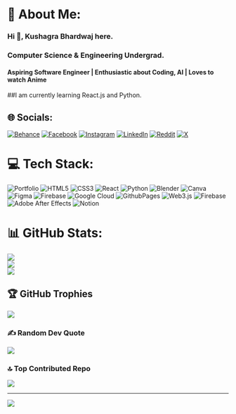 # 💫 About Me:
### Hi 👋, Kushagra Bhardwaj here.
### Computer Science & Engineering Undergrad.

#### Aspiring Software Engineer | Enthusiastic about Coding, AI | Loves to watch Anime

##I am currently learning React.js and Python.

## 🌐 Socials:
[![Behance](https://img.shields.io/badge/Behance-1769ff?logo=behance&logoColor=white)](https://www.behance.net/kushagrbhardwa4) [![Facebook](https://img.shields.io/badge/Facebook-%231877F2.svg?logo=Facebook&logoColor=white)](https://www.facebook.com/profile.php?id=100090673752770) [![Instagram](https://img.shields.io/badge/Instagram-%23E4405F.svg?logo=Instagram&logoColor=white)](https://www.instagram.com/_kushagra.bdj/) [![LinkedIn](https://img.shields.io/badge/LinkedIn-%230077B5.svg?logo=linkedin&logoColor=white)](https://www.linkedin.com/in/kush2012bhardwaj/) [![Reddit](https://img.shields.io/badge/Reddit-%23FF4500.svg?logo=Reddit&logoColor=white)](https://www.reddit.com/user/Maleficent_Emu3075/) [![X](https://img.shields.io/badge/X-black.svg?logo=X&logoColor=white)](https://x.com/Kushagr05740777) 

# 💻 Tech Stack:
![Portfolio](https://img.shields.io/badge/Portfolio-%23000000.svg?style=for-the-badge&logo=firefox&logoColor=#FF7139) ![HTML5](https://img.shields.io/badge/html5-%23E34F26.svg?style=for-the-badge&logo=html5&logoColor=white) ![CSS3](https://img.shields.io/badge/css3-%231572B6.svg?style=for-the-badge&logo=css3&logoColor=white) ![React](https://img.shields.io/badge/react-%2320232a.svg?style=for-the-badge&logo=react&logoColor=%2361DAFB) ![Python](https://img.shields.io/badge/python-3670A0?style=for-the-badge&logo=python&logoColor=ffdd54) ![Blender](https://img.shields.io/badge/blender-%23F5792A.svg?style=for-the-badge&logo=blender&logoColor=white) ![Canva](https://img.shields.io/badge/Canva-%2300C4CC.svg?style=for-the-badge&logo=Canva&logoColor=white) ![Figma](https://img.shields.io/badge/figma-%23F24E1E.svg?style=for-the-badge&logo=figma&logoColor=white) ![Firebase](https://img.shields.io/badge/firebase-%23039BE5.svg?style=for-the-badge&logo=firebase) ![Google Cloud](https://img.shields.io/badge/GoogleCloud-%234285F4.svg?style=for-the-badge&logo=google-cloud&logoColor=white) ![GithubPages](https://img.shields.io/badge/github%20pages-121013?style=for-the-badge&logo=github&logoColor=white) ![Web3.js](https://img.shields.io/badge/web3.js-F16822?style=for-the-badge&logo=web3.js&logoColor=white) ![Firebase](https://img.shields.io/badge/firebase-a08021?style=for-the-badge&logo=firebase&logoColor=ffcd34) ![Adobe After Effects](https://img.shields.io/badge/Adobe%20After%20Effects-9999FF.svg?style=for-the-badge&logo=Adobe%20After%20Effects&logoColor=white) ![Notion](https://img.shields.io/badge/Notion-%23000000.svg?style=for-the-badge&logo=notion&logoColor=white)
# 📊 GitHub Stats:
![](https://github-readme-stats.vercel.app/api?username=Kush05Bhardwaj&theme=blue-green&hide_border=true&include_all_commits=false&count_private=false)<br/>
![](https://github-readme-streak-stats.herokuapp.com/?user=Kush05Bhardwaj&theme=blue-green&hide_border=true)<br/>
![](https://github-readme-stats.vercel.app/api/top-langs/?username=Kush05Bhardwaj&theme=blue-green&hide_border=true&include_all_commits=false&count_private=false&layout=compact)

## 🏆 GitHub Trophies
![](https://github-profile-trophy.vercel.app/?username=Kush05Bhardwaj&theme=blue-green&no-frame=true&no-bg=true&margin-w=4)

### ✍️ Random Dev Quote
![](https://quotes-github-readme.vercel.app/api?type=horizontal&theme=tokyonight)

### 🔝 Top Contributed Repo
![](https://github-contributor-stats.vercel.app/api?username=Kush05Bhardwaj&limit=5&theme=blue-green&combine_all_yearly_contributions=true)

---
[![](https://visitcount.itsvg.in/api?id=Kush05Bhardwaj&icon=10&color=1)](https://visitcount.itsvg.in)

<!-- Proudly created with GPRM ( https://gprm.itsvg.in ) -->